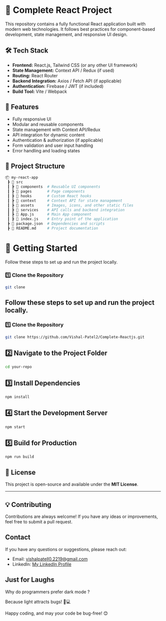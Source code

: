 # 🚀 Complete React Project

This repository contains a fully functional React application built with modern web technologies. It follows best practices for component-based development, state management, and responsive UI design.

## 🛠️ Tech Stack
- **Frontend:** React.js, Tailwind CSS (or any other UI framework)
- **State Management:** Context API / Redux (if used)
- **Routing:** React Router
- **Backend Integration:** Axios / Fetch API (if applicable)
- **Authentication:** Firebase / JWT (if included)
- **Build Tool:** Vite / Webpack

## 📌 Features
- Fully responsive UI
- Modular and reusable components
- State management with Context API/Redux
- API integration for dynamic content
- Authentication & authorization (if applicable)
- Form validation and user input handling
- Error handling and loading states

## 📂 Project Structure
```bash
📦 my-react-app
 ┣ 📂 src
 ┃ ┣ 📂 components  # Reusable UI components
 ┃ ┣ 📂 pages       # Page components
 ┃ ┣ 📂 hooks       # Custom React hooks
 ┃ ┣ 📂 context     # Context API for state management
 ┃ ┣ 📂 assets      # Images, icons, and other static files
 ┃ ┣ 📂 services    # API calls and backend integration
 ┃ ┣ 📜 App.js      # Main App component
 ┃ ┣ 📜 index.js    # Entry point of the application
 ┣ 📜 package.json  # Dependencies and scripts
 ┣ 📜 README.md     # Project documentation

```
# 🚀 Getting Started

Follow these steps to set up and run the project locally.

### 1️⃣ Clone the Repository
```sh
git clone 
```

## Follow these steps to set up and run the project locally.

### 1️⃣ Clone the Repository
```sh
git clone https://github.com/Vishal-Patel2/Complete-Reactjs.git
```

## 2️⃣ Navigate to the Project Folder
```sh
cd your-repo
```

## 3️⃣ Install Dependencies
```sh
npm install
```

## 4️⃣ Start the Development Server
```sh
npm start
```

## 5️⃣ Build for Production
```sh
npm run build
````

## 📜 License
This project is open-source and available under the **MIT License**.

---

## 💡 Contributing
Contributions are always welcome! If you have any ideas or improvements, feel free to submit a pull request.


## Contact

If you have any questions or suggestions, please reach out:

- Email: [vishalpatell0.2219@gmail.com](mailto:vishalpatell0.2219@gmail.com)
- LinkedIn: [My LinkedIn Profile](https://www.linkedin.com/in/vishal-patel22/)

## Just for Laughs

Why do programmers prefer dark mode ?

Because light attracts bugs! 🐛💻

Happy coding, and may your code be bug-free! 😊

